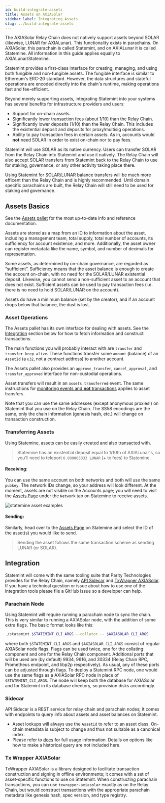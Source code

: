 ```yaml
---
id: build-integrate-assets
title: Assets on AXIASolar
sidebar_label: Integrating Assets
slug: ../build-integrate-assets
---
```


The AXIASolar Relay Chain does not natively support assets beyond SOLAR (likewise, LUNAR for AXIALunar).
This functionality exists in parachains. On AXIASolar, this parachain is called Statemint, and on
AXIALunar it is called Statemine. All information in this guide applies equally to AXIALunar/Statemine.

Statemint provides a first-class interface for creating, managing, and using both fungible and
non-fungible assets. The fungible interface is similar to Ethereum's ERC-20 standard. However, the
data structures and stateful operations are encoded directly into the chain's runtime, making
operations fast and fee-efficient.

Beyond merely supporting assets, integrating Statemint into your systems has several benefits for
infrastructure providers and users:

- Support for on-chain assets.
- Significantly lower transaction fees (about 1/10) than the Relay Chain.
- Significantly lower deposits (1/10) than the Relay Chain. This includes the existential deposit
  and deposits for proxy/multisig operations.
- Ability to pay transaction fees in certain assets. As in, accounts would **not** need SOLAR in order
  to exist on-chain nor to pay fees.

Statemint will use SOLAR as its native currency. Users can transfer SOLAR from the Relay Chain into
Statemint and use it natively. The Relay Chain will also accept SOLAR transfers from Statemint back to
the Relay Chain to use for staking, governance, or any other activity taking place there.

Using Statemint for SOLAR/LUNAR balance transfers will be much more efficent than the Relay Chain and is
highly recommended. Until domain specific parachains are built, the Relay Chain will still need to
be used for staking and governance.

## Assets Basics

See the [Assets pallet](https://github.com/axia-tech/substrate/blob/master/frame/assets/src/lib.rs)
for the most up-to-date info and reference documentation.

Assets are stored as a map from an ID to information about the asset, including a management team,
total supply, total number of accounts, its sufficiency for account existence, and more.
Additionally, the asset owner can register metadata like the name, symbol, and number of decimals
for representation.

Some assets, as determined by on-chain governance, are regarded as “sufficient”. Sufficiency means
that the asset balance is enough to create the account on-chain, with no need for the SOLAR/LUNAR
existential deposit. Likewise, you cannot send a non-sufficient asset to an account that does not
exist. Sufficient assets can be used to pay transaction fees (i.e. there is no need to hold SOLAR/LUNAR
on the account).

Assets do have a minimum balance (set by the creator), and if an account drops below that balance,
the dust is lost.

### Asset Operations

The Assets pallet has its own interface for dealing with assets. See the [Integration](#integration)
section below for how to fetch information and construct transactions.

The main functions you will probably interact with are `transfer` and `transfer_keep_alive`. These
functions transfer some `amount` (balance) of an `AssetId` (a `u32`, not a contract address) to
another account.

The Assets pallet also provides an `approve_transfer`, `cancel_approval`, and `transfer_approved`
interface for non-custodial operations.

Asset transfers will result in an `assets.transferred` event. The same instructions for
[monitoring events and **not** transactions](build-protocol-info.md#events) applies to asset
transfers.

Note that you can use the same addresses (except anonymous proxies!) on Statemint that you use on
the Relay Chain. The SS58 encodings are the same, only the chain information (genesis hash, etc.)
will change on transaction construction.

### Transferring Assets

Using Statemine, assets can be easily created and also transacted with.

> Statemine has an existential deposit equal to 1/10th of AXIALunar's, so you'll need to teleport `0.000003333 LUNAR` (+ tx fees) to Statemine.

#### Receiving:

You can use the same account on both networks and both will use the same `pubkey`.
The network IDs change, so your address will look different. At the moment, assets are not
visible on the Accounts page; you will need to visit the [Assets Page](https://axiasolar.js.org/apps/?rpc=wss%3A%2F%2Faxialunar-statemine-rpc.axia-tech.net#/assets) under the `Network` tab on Statemine to receive assets.

![statemine asset examples](../assets/statemine-asset-examples.png)

#### Sending:

Similarly, head over to the [Assets Page](https://axiasolar.js.org/apps/?rpc=wss%3A%2F%2Faxialunar-statemine-rpc.axia-tech.net#/assets) on Statemine and select the ID of the asset(s) you would like to send.

> Sending the asset follows the same transaction scheme as sending LUNAR (or SOLAR).

## Integration

Statemint will come with the same tooling suite that Parity Technologies provides for the Relay
Chain, namely [API Sidecar](https://github.com/axia-tech/substrate-api-sidecar) and
[TxWrapper AXIASolar](https://github.com/axia-tech/txwrapper-core/tree/main/packages/txwrapper-axiasolar).
If you have a technical question or issue about how to use one of the integration tools please file
a GitHub issue so a developer can help.

### Parachain Node

Using Statemint will require running a parachain node to sync the chain. This is very similar to
running a AXIASolar node, with the addition of some extra flags. The basic format looks like this:

```bash
./statemint $STATEMINT_CLI_ARGS --collator -- $AXIASOLAR_CLI_ARGS
```

where both `$STATEMINT_CLI_ARGS` and `$AXIASOLAR_CLI_ARGS` consist of regular AXIASolar node flags.
Flags can be used twice, one for the collating component and one for the Relay Chain component.
Additional ports that will be used are (by default) 9934, 9616, and 30334 (Relay Chain RPC,
Prometheus endpoint, and libp2p respectively). As usual, any of these ports can be adjusted through
flags. To deploy a Statemint RPC node, one would use the same flags as a AXIASolar RPC node in place
of `$STATEMINT_CLI_ARGS`. The node will keep both the database for AXIASolar and for Statemint in its
database directory, so provision disks accordingly.

### Sidecar

API Sidecar is a REST service for relay chain and parachain nodes; It comes with endpoints to query
info about assets and asset balances on Statemint.

- Asset lookups will always use the `AssetId` to refer to an asset class. On-chain metadata is
  subject to change and thus not suitable as a canonical index.
- Please refer to [docs](https://axia-tech.github.io/substrate-api-sidecar/dist/) for full usage
  information. Details on options like how to make a historical query are not included here.

### Tx Wrapper AXIASolar

TxWrapper AXIASolar is a library designed to facilitate transaction construction and signing in
offline environments; it comes with a set of asset-specific functions to use on Statemint. When
constructing parachain transactions, you can use `txwrapper-axiasolar` exactly as on the Relay Chain,
but would construct transactions with the appropriate parachain metadata like genesis hash, spec
version, and type registry.
